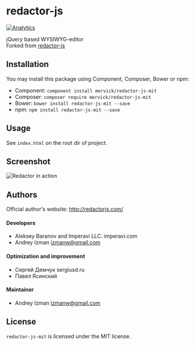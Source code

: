 redactor-js
===========
[![Analytics](https://ga-beacon.appspot.com/UA-65295275-1/redactor-js-mit)](https://github.com/igrigorik/ga-beacon)

jQuery based WYSIWYG-editor    
Forked from [redactor-js](https://github.com/dybskiy/redactor-js)

## Installation

You may install this package using Component, Composer, Bower or npm:
- Component: `component install mervick/redactor-js-mit`
- Composer: `composer require mervick/redactor-js-mit`
- Bower: `bower install redactor-js-mit --save`
- npm: `npm install redactor-js-mit --save`

## Usage
See `index.html` on the root dir of project.

## Screenshot
![Redactor in action](https://github.com/mervick/redactor-js-mit/raw/master/redactor-js.png)

## Authors

Official author's website: http://redactorjs.com/

#### Developers

* Aleksey Baranov and Imperavi LLC. imperavi.com
* Andrey Izman <izmanw@gmail.com>

#### Optimization and improvement

* Сергей Демчук sergiusd.ru
* Павел Ясинский

#### Maintainer

* Andrey Izman <izmanw@gmail.com>

## License

`redactor-js-mit` is licensed under the MIT license.
